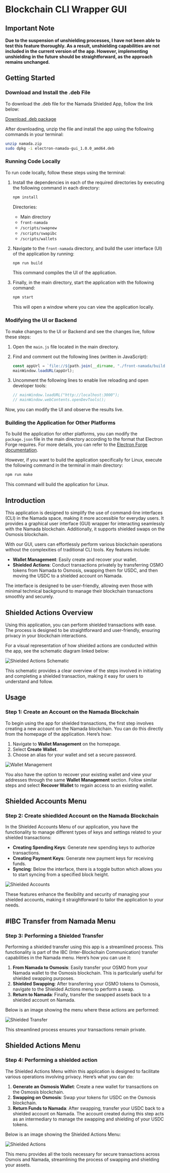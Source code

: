 # Blockchain CLI Wrapper GUI

## Important Note

**Due to the suspension of unshielding processes, I have not been able to test this feature thoroughly. As a result, unshielding capabilities are not included in the current version of the app. However, implementing unshielding in the future should be straightforward, as the approach remains unchanged.**

## Getting Started

### Download and Install the .deb File

To download the .deb file for the Namada Shielded App, follow the link below:

[Download .deb package](https://namadawallet.nodeworld.xyz/namada.zip)

After downloading, unzip the file and install the app using the following commands in your terminal:

```bash
unzip namada.zip
sudo dpkg -i electron-namada-gui_1.0.0_amd64.deb
```

### Running Code Locally

To run code locally, follow these steps using the terminal:

1. Install the dependencies in each of the required directories by executing the following command in each directory:

   ```bash
   npm install
   ```

   Directories:
   - Main directory
   - `front-namada`
   - `/scripts/swapnew`
   - `/scripts/swapibc`
   - `/scripts/wallets`

2. Navigate to the `front-namada` directory, and build the user interface (UI) of the application by running:

   ```bash
   npm run build
   ```

   This command compiles the UI of the application.

3. Finally, in the main directory, start the application with the following command:

   ```bash
   npm start
   ```

   This will open a window where you can view the application locally.

   
### Modifying the UI or Backend

To make changes to the UI or Backend and see the changes live, follow these steps:

1. Open the `main.js` file located in the main directory.
2. Find and comment out the following lines (written in JavaScript):

   ```javascript
   const appUrl = `file://${path.join(__dirname, "./front-namada/build/index.html")}`;
   mainWindow.loadURL(appUrl);
   ```

3. Uncomment the following lines to enable live reloading and open developer tools:

   ```javascript
   // mainWindow.loadURL("http://localhost:3000");
   // mainWindow.webContents.openDevTools();
   ```

Now, you can modify the UI and observe the results live.


### Building the Application for Other Platforms

To build the application for other platforms, you can modify the `package.json` file in the main directory according to the format that Electron Forge requires. For more details, you can refer to the [Electron Forge documentation](https://www.electronforge.io/).

However, if you want to build the application specifically for Linux, execute the following command in the terminal in main directory:

```bash
npm run make
```

This command will build the application for Linux.



## Introduction

This application is designed to simplify the use of command-line interfaces (CLI) in the Namada space, making it more accessible for everyday users. It provides a graphical user interface (GUI) wrapper for interacting seamlessly with the Namada blockchain. Additionally, it supports shielded swaps on the Osmosis blockchain.

With our GUI, users can effortlessly perform various blockchain operations without the complexities of traditional CLI tools. Key features include:

- **Wallet Management**: Easily create and recover your wallet.
- **Shielded Actions**: Conduct transactions privately by transferring OSMO tokens from Namada to Osmosis, swapping them for USDC, and then moving the USDC to a shielded account on Namada.

The interface is designed to be user-friendly, allowing even those with minimal technical background to manage their blockchain transactions smoothly and securely.

## Shielded Actions Overview

Using this application, you can perform shielded transactions with ease. The process is designed to be straightforward and user-friendly, ensuring privacy in your blockchain interactions.

For a visual representation of how shielded actions are conducted within the app, see the schematic diagram linked below:

![Shielded Actions Schematic](/images/shematic.jpg)

This schematic provides a clear overview of the steps involved in initiating and completing a shielded transaction, making it easy for users to understand and follow.

## Usage

### Step 1: Create an Account on the Namada Blockchain

To begin using the app for shielded transactions, the first step involves creating a new account on the Namada blockchain. You can do this directly from the homepage of the application. Here’s how:

1. Navigate to **Wallet Management** on the homepage.
2. Select **Create Wallet**.
3. Choose an alias for your wallet and set a secure password.

![Wallet Management](/images/wallet-management.jpg)

You also have the option to recover your existing wallet and view your addresses through the same **Wallet Management** section. Follow similar steps and select **Recover Wallet** to regain access to an existing wallet.

## Shielded Accounts Menu

### Step 2: Create shiedlded Account on the Namada Blockchain

In the Shielded Accounts Menu of our application, you have the functionality to manage different types of keys and settings related to your shielded transactions:

- **Creating Spending Keys**: Generate new spending keys to authorize transactions.
- **Creating Payment Keys**: Generate new payment keys for receiving funds.
- **Syncing**: Below the interface, there is a toggle button which allows you to start syncing from a specified block height.

![Shielded Accounts](/images/shielded-accounts.jpg)

These features enhance the flexibility and security of managing your shielded accounts, making it straightforward to tailor the application to your needs.

## #IBC Transfer from Namada Menu

### Step 3: Performing a Shielded Transfer

Performing a shielded transfer using this app is a streamlined process. This functionality is part of the IBC (Inter-Blockchain Communication) transfer capabilities in the Namada menu. Here’s how you can use it:

1. **From Namada to Osmosis**: Easily transfer your OSMO from your Namada wallet to the Osmosis blockchain. This is particularly useful for shielded swapping purposes.
2. **Shielded Swapping**: After transferring your OSMO tokens to Osmosis, navigate to the Shielded Actions menu to perform a swap.
3. **Return to Namada**: Finally, transfer the swapped assets back to a shielded account on Namada.

Below is an image showing the menu where these actions are performed:

![Shielded Transfer](/images/shielded-transfer.jpg)

This streamlined process ensures your transactions remain private.

## Shielded Actions Menu

### Step 4: Performing a shielded action

The Shielded Actions Menu within this application is designed to facilitate various operations involving privacy. Here’s what you can do:

1. **Generate an Osmosis Wallet**: Create a new wallet for transactions on the Osmosis blockchain.
2. **Swapping on Osmosis**: Swap your tokens for USDC on the Osmosis blockchain.
3. **Return Funds to Namada**: After swapping, transfer your USDC back to a shielded account on Namada. The account created during this step acts as an intermediary to manage the swapping and shielding of your USDC tokens.

Below is an image showing the Shielded Actions Menu:

![Shielded Actions](/images/shielded-actions.jpg)

This menu provides all the tools necessary for secure transactions across Osmois and Namada, streamlining the process of swapping and shielding your assets.

```

```
